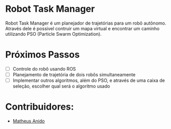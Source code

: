 # Robot Task Manager
Robot Task Manager é um planejador de trajetórias para um robô autônomo. Através dele é possivel contruir um mapa virtual e encontrar um caminho utilizando PSO (Particle Swarm Optimization).

# Próximos Passos
- [ ] Controle do robô usando ROS
- [ ] Planejamento de trajetória de dois robôs simultaneamente
- [ ] Implementar outros algoritmos, além do PSO, e através de uma caixa de seleção, escolher qual será o algoritmo usado

# Contribuidores:
- [Matheus Anido](https://github.com/MathAnido)
